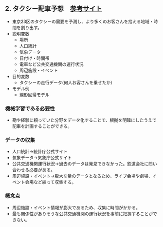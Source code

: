 ## 2. タクシー配車予想　[参考サイト](https://sorabatake.jp/11124/#01)
  - 東京23区のタクシーの需要を予測し、より多くのお客さんを拾える地域・時間を割り出す。
  - 説明変数
    - 場所
    - 人口統計
    - 気象データ
    - 日付け・時間帯
    - 電車など公共交通機関の運行状況
    - 周辺施設・イベント
  - 目的変数
    - タクシーの走行データ(何人お客さんを乗せたか）
  - モデル例
    - 線形回帰モデル
### 機械学習である必要性
  - 勘や経験に頼っていた分野をデータ化することで、根拠を明確にしたうえで配車を計画することができる。
### データの収集
  - 人口統計→統計庁公式サイト
  - 気象データ→気象庁公式サイト
  - 公共交通機関運行状況→過去のデータは発見できなかった。鉄道会社に問い合わせる必要がある。
  - 周辺施設・イベント→膨大な量のデータとなるため、ライブ会場や劇場、イベント会場など絞って収集する。
### 懸念点
  - 周辺施設・イベント情報が膨大であるため、収集に時間がかかる。
  - 最も関係性がありそうな公共交通機関の運行状況を事前に把握することができない。
